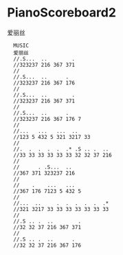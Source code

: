 # PianoScoreboard2
爱丽丝

      MUSIC
      爱丽丝
      //.S...  ..        .
      //323237 216 367 371
      // 
      //.S...  ..      .
      //323237 216 367 176
      //
      //.S...  ..        .
      //323237 216 367 371
      //
      //.S...  ..      .
      //323237 216 367 176 7
      //
      //...   ...   ...  ..   
      //123 5 432 5 321 3217 33
      //
      //.  .  .  .  .  .* .S .. .  ..
      //33 33 33 33 33 33 32 32 37 216
      //
      //      . .S...  ..
      //367 371 323237 216
      //
      //    .    ...   ...
      //367 176 7123 5 432 5
      //
      //...  ..     .  .  .  .  .  .*
      //321 3217 33 33 33 33 33 33 33
      //
      //.S .. .  ..        .
      //32 32 37 216 367 371 
      //
      //.S .. .  ..      .
      //32 32 37 216 367 176
